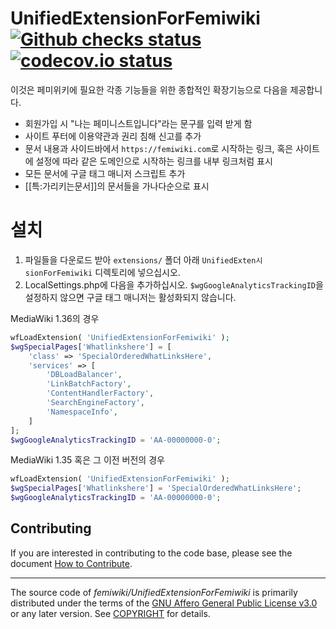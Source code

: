 # UnifiedExtensionForFemiwiki [![Github checks status]][github checks link] [![codecov.io status]][codecov.io link]

이것은 페미위키에 필요한 각종 기능들을 위한 종합적인 확장기능으로 다음을 제공합니다.

- 회원가입 시 "나는 페미니스트입니다"라는 문구를 입력 받게 함
- 사이트 푸터에 이용약관과 권리 침해 신고를 추가
- 문서 내용과 사이드바에서 `https://femiwiki.com`로 시작하는 링크, 혹은 사이트에 설정에 따라 같은 도메인으로 시작하는 링크를 내부 링크처럼 표시
- 모든 문서에 구글 태그 매니저 스크립트 추가
- [[특:가리키는문서]]의 문서들을 가나다순으로 표시

# 설치

1. 파일들을 다운로드 받아 `extensions/` 폴더 아래 `UnifiedExten시sionForFemiwiki` 디렉토리에 넣으십시오.
2. LocalSettings.php에 다음을 추가하십시오. `$wgGoogleAnalyticsTrackingID`을 설정하지 않으면 구글 태그 매니저는 활성화되지 않습니다.

MediaWiki 1.36의 경우
```php
wfLoadExtension( 'UnifiedExtensionForFemiwiki' );
$wgSpecialPages['Whatlinkshere'] = [
	'class' => 'SpecialOrderedWhatLinksHere',
	'services' => [
		'DBLoadBalancer',
		'LinkBatchFactory',
		'ContentHandlerFactory',
		'SearchEngineFactory',
		'NamespaceInfo',
	]
];
$wgGoogleAnalyticsTrackingID = 'AA-00000000-0';
```

MediaWiki 1.35 혹은 그 이전 버전의 경우
```php
wfLoadExtension( 'UnifiedExtensionForFemiwiki' );
$wgSpecialPages['Whatlinkshere'] = 'SpecialOrderedWhatLinksHere';
$wgGoogleAnalyticsTrackingID = 'AA-00000000-0';
```

## Contributing

If you are interested in contributing to the code base, please see the document [How to Contribute].

---

The source code of _femiwiki/UnifiedExtensionForFemiwiki_ is primarily distributed under the terms
of the [GNU Affero General Public License v3.0] or any later version. See
[COPYRIGHT] for details.

[github checks status]: https://badgen.net/github/checks/femiwiki/UnifiedExtensionForFemiwiki
[github checks link]: https://github.com/femiwiki/UnifiedExtensionForFemiwiki/actions
[codecov.io status]: https://badgen.net/codecov/c/github/femiwiki/UnifiedExtensionForFemiwiki
[codecov.io link]: https://codecov.io/gh/femiwiki/UnifiedExtensionForFemiwiki
[how to contribute]: https://github.com/femiwiki/femiwiki/blob/main/how-to-contribute-to-extensions.md
[gnu affero general public license v3.0]: LICENSE
[copyright]: COPYRIGHT
